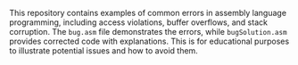 This repository contains examples of common errors in assembly language programming, including access violations, buffer overflows, and stack corruption.  The `bug.asm` file demonstrates the errors, while `bugSolution.asm` provides corrected code with explanations.  This is for educational purposes to illustrate potential issues and how to avoid them.